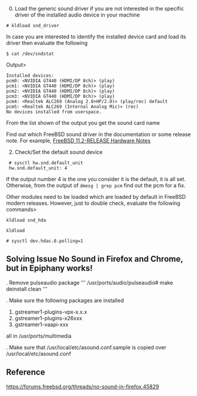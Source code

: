 
0. Load the generic sound driver if you are not interested in the specific driver of the installed audio device in your machine

```
# kldload snd_driver
```

In case you are interested to identify the installed device card and load its driver then evaluate the following

```
$ cat /dev/sndstat
```
Output>
```
Installed devices:
pcm0: <NVIDIA GT440 (HDMI/DP 8ch)> (play)
pcm1: <NVIDIA GT440 (HDMI/DP 8ch)> (play)
pcm2: <NVIDIA GT440 (HDMI/DP 8ch)> (play)
pcm3: <NVIDIA GT440 (HDMI/DP 8ch)> (play)
pcm4: <Realtek ALC269 (Analog 2.0+HP/2.0)> (play/rec) default
pcm5: <Realtek ALC269 (Internal Analog Mic)> (rec)
No devices installed from userspace.
```

From the list shown of the output you get the sound card name

Find out which FreeBSD sound driver in the documentation or some release note. For example, [FreeBSD 11.2-RELEASE Hardware Notes](https://www.freebsd.org/releases/11.2R/hardware.html#sound)

2. Check/Set the default sound device
```
 # sysctl hw.snd.default_unit
 hw.snd.default_unit: 4
```
If the output number 4 is the one you consider it is the default, it is all set.
Otherwise, from the output of `dmesg | grep pcm` find out the pcm<n> for a fix.

Other modules need to be loaded which are loaded by default in FreeBSD modern releases. However, just to double check, evaluate the following commands>

```
kldload snd_hda
```

```
kldload 
```

```
# sysctl dev.hdac.0.polling=1

```

## Solving Issue No Sound in Firefox and Chrome, but in Epiphany works!

. Remove pulseaudio package
'''
/usr/ports/audio/pulseaudio# make deinstall clean
'''

. Make sure the following packages are installed
1. gstreamer1-plugins-vpx-x.x.x
2. gstreamer1-plugins-x26xxx
3. gstreamer1-vaapi-xxx

all in /usr/ports/multimedia

. Make sure that /usr/local/etc/asound.conf.sample is copied over /usr/local/etc/asound.conf


## Reference

https://forums.freebsd.org/threads/no-sound-in-firefox.45829
